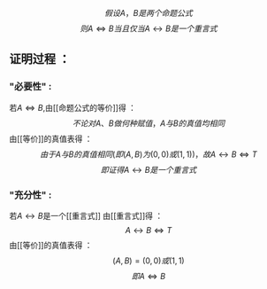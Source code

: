 $$假设A，B是两个命题公式$$
$$则A \Leftrightarrow B 当且仅当 A \leftrightarrow B 是一个重言式$$

## 证明过程 ：
### "必要性" :

若$A \Leftrightarrow B$,由[[命题公式的等价]]得 ：
$$不论对A、B做何种赋值，A与B的真值均相同$$
由[[等价]]的真值表得 ：
$$由于A与B的真值相同(即(A,B)为(0,0)或(1,1))，故A \leftrightarrow B \Leftrightarrow T$$
$$即证得 A \leftrightarrow B是一个重言式$$
### "充分性" :

若$A \leftrightarrow B$是一个[[重言式]]
由[[重言式]]得 ：
$$A \leftrightarrow B \Leftrightarrow T$$
由[[等价]]的真值表得 ：
$$(A,B)=(0,0)或(1,1)$$$$即A \Leftrightarrow B$$